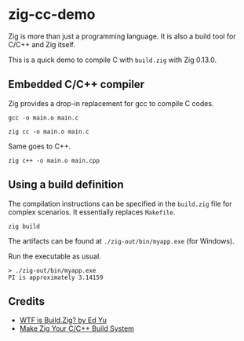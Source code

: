 # zig-cc-demo

Zig is more than just a programming language. It is also a build tool for C/C++ and Zig itself.

This is a quick demo to compile C with `build.zig` with Zig 0.13.0.

## Embedded C/C++ compiler

Zig provides a drop-in replacement for gcc to compile C codes.

```
gcc -o main.o main.c
```

```
zig cc -o main.o main.c
```

Same goes to C++.

```
zig c++ -o main.o main.cpp
```

## Using a build definition

The compilation instructions can be specified in the `build.zig` file for complex scenarios. It essentially replaces `Makefile`.

```
zig build
```

The artifacts can be found at `./zig-out/bin/myapp.exe` (for Windows).

Run the executable as usual.

```
> ./zig-out/bin/myapp.exe
PI is approximately 3.14159
```

## Credits

- [WTF is Build.Zig? by Ed Yu](https://www.youtube.com/watch?v=-XLSyaJ6m3o)
- [Make Zig Your C/C++ Build System](https://zig.news/kristoff/make-zig-your-c-c-build-system-28g5)

